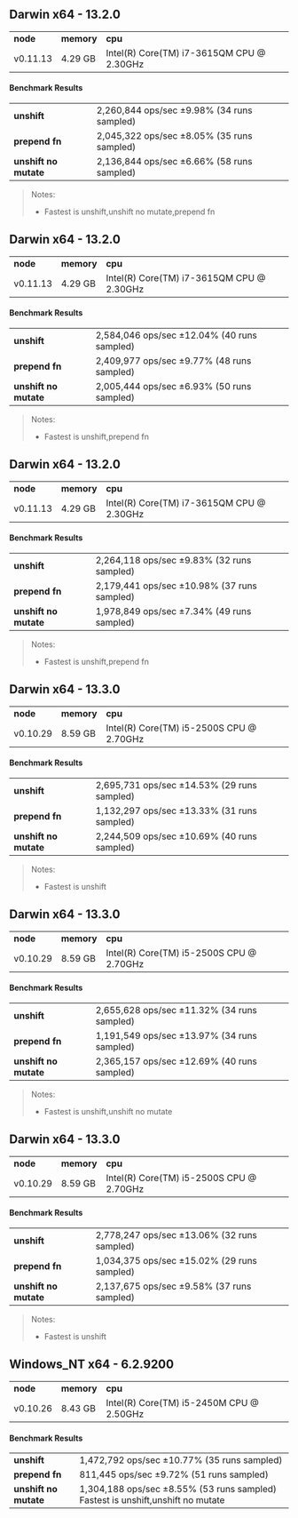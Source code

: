 Darwin x64 - 13.2.0
-----

<table><tr><td><b>node</b></td><td><b>memory</b></td><td><b>cpu</b></td></tr><tr><td>v0.11.13</td><td>4.29 GB</td><td>Intel(R) Core(TM) i7-3615QM CPU @ 2.30GHz</td></tr></table>

#### Benchmark Results ####

<table><tr><td><b>unshift</b></td><td>2,260,844 ops/sec ±9.98% (34 runs sampled)
</td></tr><tr><td><b>prepend fn</b></td><td>2,045,322 ops/sec ±8.05% (35 runs sampled)
</td></tr><tr><td><b>unshift no mutate</b></td><td>2,136,844 ops/sec ±6.66% (58 runs sampled)
</td></tr></table>

> Notes:
> - Fastest is unshift,unshift no mutate,prepend fn


Darwin x64 - 13.2.0
-----

<table><tr><td><b>node</b></td><td><b>memory</b></td><td><b>cpu</b></td></tr><tr><td>v0.11.13</td><td>4.29 GB</td><td>Intel(R) Core(TM) i7-3615QM CPU @ 2.30GHz</td></tr></table>

#### Benchmark Results ####

<table><tr><td><b>unshift</b></td><td>2,584,046 ops/sec ±12.04% (40 runs sampled)
</td></tr><tr><td><b>prepend fn</b></td><td>2,409,977 ops/sec ±9.77% (48 runs sampled)
</td></tr><tr><td><b>unshift no mutate</b></td><td>2,005,444 ops/sec ±6.93% (50 runs sampled)
</td></tr></table>

> Notes:
> - Fastest is unshift,prepend fn


Darwin x64 - 13.2.0
-----

<table><tr><td><b>node</b></td><td><b>memory</b></td><td><b>cpu</b></td></tr><tr><td>v0.11.13</td><td>4.29 GB</td><td>Intel(R) Core(TM) i7-3615QM CPU @ 2.30GHz</td></tr></table>

#### Benchmark Results ####

<table><tr><td><b>unshift</b></td><td>2,264,118 ops/sec ±9.83% (32 runs sampled)
</td></tr><tr><td><b>prepend fn</b></td><td>2,179,441 ops/sec ±10.98% (37 runs sampled)
</td></tr><tr><td><b>unshift no mutate</b></td><td>1,978,849 ops/sec ±7.34% (49 runs sampled)
</td></tr></table>

> Notes:
> - Fastest is unshift,prepend fn


Darwin x64 - 13.3.0
-----

<table><tr><td><b>node</b></td><td><b>memory</b></td><td><b>cpu</b></td></tr><tr><td>v0.10.29</td><td>8.59 GB</td><td>Intel(R) Core(TM) i5-2500S CPU @ 2.70GHz</td></tr></table>

#### Benchmark Results ####

<table><tr><td><b>unshift</b></td><td>2,695,731 ops/sec ±14.53% (29 runs sampled)
</td></tr><tr><td><b>prepend fn</b></td><td>1,132,297 ops/sec ±13.33% (31 runs sampled)
</td></tr><tr><td><b>unshift no mutate</b></td><td>2,244,509 ops/sec ±10.69% (40 runs sampled)
</td></tr></table>

> Notes:
> - Fastest is unshift


Darwin x64 - 13.3.0
-----

<table><tr><td><b>node</b></td><td><b>memory</b></td><td><b>cpu</b></td></tr><tr><td>v0.10.29</td><td>8.59 GB</td><td>Intel(R) Core(TM) i5-2500S CPU @ 2.70GHz</td></tr></table>

#### Benchmark Results ####

<table><tr><td><b>unshift</b></td><td>2,655,628 ops/sec ±11.32% (34 runs sampled)
</td></tr><tr><td><b>prepend fn</b></td><td>1,191,549 ops/sec ±13.97% (34 runs sampled)
</td></tr><tr><td><b>unshift no mutate</b></td><td>2,365,157 ops/sec ±12.69% (40 runs sampled)
</td></tr></table>

> Notes:
> - Fastest is unshift,unshift no mutate


Darwin x64 - 13.3.0
-----

<table><tr><td><b>node</b></td><td><b>memory</b></td><td><b>cpu</b></td></tr><tr><td>v0.10.29</td><td>8.59 GB</td><td>Intel(R) Core(TM) i5-2500S CPU @ 2.70GHz</td></tr></table>

#### Benchmark Results ####

<table><tr><td><b>unshift</b></td><td>2,778,247 ops/sec ±13.06% (32 runs sampled)
</td></tr><tr><td><b>prepend fn</b></td><td>1,034,375 ops/sec ±15.02% (29 runs sampled)
</td></tr><tr><td><b>unshift no mutate</b></td><td>2,137,675 ops/sec ±9.58% (37 runs sampled)
</td></tr></table>

> Notes:
> - Fastest is unshift


Windows_NT x64 - 6.2.9200
-----

<table><tr><td><b>node</b></td><td><b>memory</b></td><td><b>cpu</b></td></tr><tr><td>v0.10.26</td><td>8.43 GB</td><td>Intel(R) Core(TM) i5-2450M CPU @ 2.50GHz</td></tr></table>

#### Benchmark Results ####

<table><tr><td><b>unshift</b></td><td>1,472,792 ops/sec ±10.77% (35 runs sampled)
</td></tr><tr><td><b>prepend fn</b></td><td>811,445 ops/sec ±9.72% (51 runs sampled)
</td></tr><tr><td><b>unshift no mutate</b></td><td>1,304,188 ops/sec ±8.55% (53 runs sampled)
Fastest is unshift,unshift no mutate
</td></tr>

